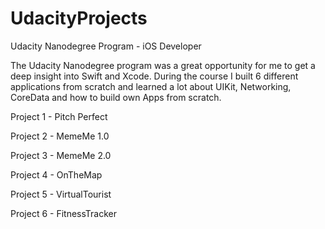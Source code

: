 # UdacityProjects

Udacity Nanodegree Program - iOS Developer

The Udacity Nanodegree program was a great opportunity for me to get a deep insight into Swift and Xcode.
During the course I built 6 different applications from scratch and learned a lot about UIKit, Networking, CoreData and how to build own Apps from scratch.
  
Project 1 - Pitch Perfect

Project 2 - MemeMe 1.0

Project 3 - MemeMe 2.0

Project 4 - OnTheMap

Project 5 - VirtualTourist

Project 6 - FitnessTracker
